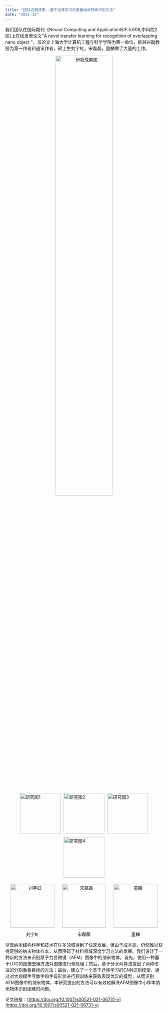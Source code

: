 ```yaml
---
title: "团队近期成果--基于迁移学习的重叠纳米物体识别方法"
date: "2021-12"
---
```


我们团队在国际期刊《Neural Computing and Application》(IF:5.606,中科院2区)上在线发表论文"A novel transfer learning for recognition of overlapping nano object "。该论文上海大学计算机工程与科学学院为第一单位，韩越兴副教授为第一作者和通讯作者，硕士生刘宇虹，宋磊磊，童麟做了大量的工作。

<p align="center">
  <img src="/images/indexPic/2021/20211203.png" alt="研究成果图" style="width:60%;" />
</p>

<div style="display: flex; justify-content: center; gap: 10px; flex-wrap: wrap; margin-bottom: 20px;">
  <img src="/images/indexPic/2021/1.png" style="width: 130px; height: 130px;" alt="研究图1" />
  <img src="/images/indexPic/2021/2.png" style="width: 130px; height: 130px;" alt="研究图2" />
  <img src="/images/indexPic/2021/3.png" style="width: 130px; height: 130px;" alt="研究图3" />
  <img src="/images/indexPic/2021/4.png" style="width: 130px; height: 130px;" alt="研究图4" />
</div>

<div style="display: flex; justify-content: center; gap: 25px; margin-top: 20px;">
  <div style="text-align: center;">
    <img src="/images/indexPic/2021/liuyuhong.PNG" style="width: 140px; height: 140px;" alt="刘宇虹" />
    <div style="margin-top: 10px;">刘宇虹</div>
  </div>
  <div style="text-align: center;">
    <img src="/images/indexPic/2021/songleilei.jpg" style="width: 140px; height: 140px;" alt="宋磊磊" />
    <div style="margin-top: 10px;">宋磊磊</div>
  </div>
  <div style="text-align: center;">
    <img src="/images/indexPic/2021/tonglin.png" style="width: 140px; height: 140px;" alt="童麟" />
    <div style="margin-top: 10px;">童麟</div>
  </div>
</div>

尽管纳米结构科学和技术在许多领域得到了快速发展，但由于成本高，仍然难以获得足够的纳米物体样本，从而阻碍了材料领域深度学习方法的发展。我们设计了一种新的方法来识别原子力显微镜（AFM）图像中的纳米物体。首先，使用一种基于LOG的图像去噪方法对图像进行预处理；然后，基于分水岭算法提出了两种改进的分割重叠目标的方法；最后，建立了一个基于迁移学习的CNN识别模型，通过对大规模手写数字和字母形状进行预训练来获取表现优异的模型，从而识别AFM图像中的纳米物体。本研究提出的方法可以有效地解决AFM图像中小样本纳米物体识别困难的问题。

论文链接：[https://doi.org/10.1007/s00521-021-06731-y](https://doi.org/10.1007/s00521-021-06731-y)
